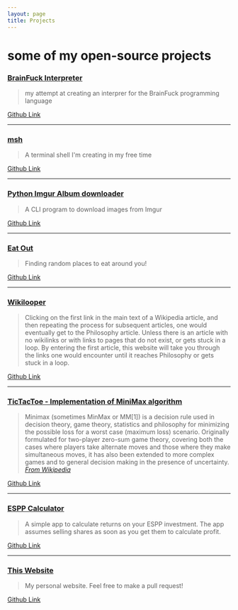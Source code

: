 ```yaml
---
layout: page
title: Projects
---
```


# some of my open-source projects


### [BrainFuck Interpreter](https://github.com/kartikanand/bfk)

> my attempt at creating an interprer for the BrainFuck programming language

[Github Link](https://github.com/kartikanand/bfk)

---

### [msh](https://github.com/kartikanand/msh)

> A terminal shell I'm creating in my free time

[Github Link](https://github.com/kartikanand/msh)

---

### [Python Imgur Album downloader](https://github.com/kartikanand/imgur-downloader)

> A CLI program to download images from Imgur

[Github Link](https://github.com/kartikanand/imgur-downloader)

---

### [Eat Out](http://eat-out.herokuapp.com/)

> Finding random places to eat around you!  

[Github Link](https://github.com/kartikanand/eat-out)

---

### [Wikilooper](http://wikilooper.herokuapp.com)

> Clicking on the first link in the main text of a Wikipedia article, and then repeating the process for subsequent articles, one would eventually get to the Philosophy article. Unless there is an article with no wikilinks or with links to pages that do not exist, or gets stuck in a loop. By entering the first article, this website will take you through the links one would encounter until it reaches Philosophy or gets stuck in a loop.

[Github Link](https://github.com/kartikanand/wikilooper)

---

### [TicTacToe - Implementation of MiniMax algorithm](http://www.kartikanand.com/tictactoe/)

> Minimax (sometimes MinMax or MM[1]) is a decision rule used in decision theory, game theory, statistics and philosophy for minimizing the possible loss for a worst case (maximum loss) scenario. Originally formulated for two-player zero-sum game theory, covering both the cases where players take alternate moves and those where they make simultaneous moves, it has also been extended to more complex games and to general decision making in the presence of uncertainty. <cite>[From Wikipedia](https://en.wikipedia.org/wiki/Minimax)</cite>

[Github Link](https://github.com/kartikanand/tictactoe)

---

### [ESPP Calculator](http://www.kartikanand.com/espp/)

> A simple app to calculate returns on your ESPP investment. The app assumes selling shares as soon as you get them to calculate profit.

[Github Link](https://github.com/kartikanand/espp)

---

### [This Website](http://www.kartikanand.com)

> My personal website. Feel free to make a pull request!

[Github Link](https://github.com/kartikanand/kartikanand.github.io)
